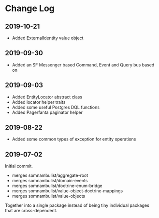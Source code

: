 Change Log
==========

2019-10-21
----------

 * Added ExternalIdentity value object

2019-09-30
----------

 * Added an SF Messenger based Command, Event and Query bus based on

2019-09-03
----------

 * Added EntityLocator abstract class
 * Added locator helper traits
 * Added some useful Postgres DQL functions
 * Added Pagerfanta paginator helper

2019-08-22
----------

 * Added some common types of exception for entity operations

2019-07-02
----------

Initial commit.

 * merges somnambulist/aggregate-root
 * merges somnambulist/domain-events
 * merges somnambulist/doctrine-enum-bridge
 * merges somnambulist/value-object-doctrine-mappings
 * merges somnambulist/value-objects

Together into a single package instead of being tiny individual packages that are cross-dependent.
